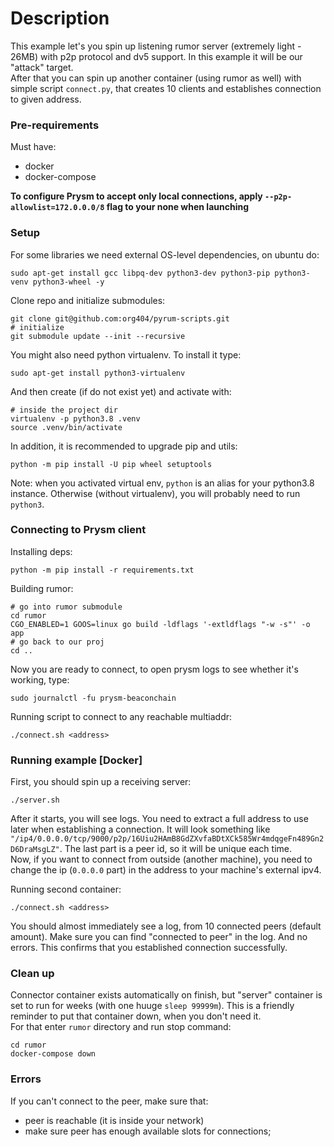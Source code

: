 # Description
This example let's you spin up listening rumor server (extremely light - 26MB) with p2p protocol and dv5 support. In this example it will be our "attack" target.  
After that you can spin up another container (using rumor as well) with simple script `connect.py`, that creates 10 clients and establishes connection to given address.  

### Pre-requirements
Must have:  
* docker  
* docker-compose  

**To configure Prysm to accept only local connections, apply `--p2p-allowlist=172.0.0.0/8` flag to your none when launching**

### Setup
For some libraries we need external OS-level dependencies, on ubuntu do:
```
sudo apt-get install gcc libpq-dev python3-dev python3-pip python3-venv python3-wheel -y
```
  
Clone repo and initialize submodules:  
```
git clone git@github.com:org404/pyrum-scripts.git
# initialize
git submodule update --init --recursive
```
  
You might also need python virtualenv. To install it type:
```
sudo apt-get install python3-virtualenv
```
And then create (if do not exist yet) and activate with:
```
# inside the project dir
virtualenv -p python3.8 .venv
source .venv/bin/activate
```
In addition, it is recommended to upgrade pip and utils:
```
python -m pip install -U pip wheel setuptools
```
Note: when you activated virtual env, `python` is an alias for your python3.8 instance. Otherwise (without virtualenv), you will probably need to run `python3`.

### Connecting to Prysm client
Installing deps:
```
python -m pip install -r requirements.txt
```
  
Building rumor:
```
# go into rumor submodule
cd rumor
CGO_ENABLED=1 GOOS=linux go build -ldflags '-extldflags "-w -s"' -o app
# go back to our proj
cd ..
```
  
Now you are ready to connect, to open prysm logs to see whether it's working, type:
```
sudo journalctl -fu prysm-beaconchain
```

Running script to connect to any reachable multiaddr:
```
./connect.sh <address>
```
  
### Running example [Docker]
First, you should spin up a receiving server:
```
./server.sh  
```
After it starts, you will see logs. You need to extract a full address to use later when establishing a connection. It will look something like `"/ip4/0.0.0.0/tcp/9000/p2p/16Uiu2HAmB8GdZXvfaBDtXCk585Wr4mdqgeFn489Gn2D6DraMsgLZ"`. The last part is a peer id, so it will be unique each time.  
Now, if you want to connect from outside (another machine), you need to change the ip (`0.0.0.0` part) in the address to your machine's external ipv4.  
  
Running second container:
```
./connect.sh <address>
```
You should almost immediately see a log, from 10 connected peers (default amount). Make sure you can find "connected to peer" in the log. And no errors. This confirms that you established connection successfully.

### Clean up
Connector container exists automatically on finish, but "server" container is set to run for weeks (with one huuge `sleep 99999m`). This is a friendly reminder to put that container down, when you don't need it.  
For that enter `rumor` directory and run stop command:
```
cd rumor
docker-compose down
```

### Errors
If you can't connect to the peer, make sure that:  
* peer is reachable (it is inside your network)
* make sure peer has enough available slots for connections; 
